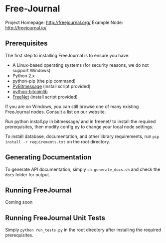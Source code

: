 # Free-Journal

Project Homepage: http://freejournal.org/
Example Node: http://freejournal.io/

## Prerequisites

The first step to installing FreeJournal is to ensure you have:
- A Linux-based operating systems (for security reasons, we do not support Windows)
- Python 2.x
- python-pip (the pip command)
- [PyBitmessage](https://github.com/Bitmessage/PyBitmessage/) (install script provided)
- [python-bitcoinlib](https://github.com/petertodd/python-bitcoinlib)
- [FreeNet](https://freenetproject.org) (install script provided)

If you are on Windows, you can still browse one of many existing FreeJournal nodes.
Consult a list on our website.

Run python install.py in bitmessage/ and in freenet/
to install the required prerequisites, then modify config.py to 
change your local node settings.

To install database, documentation, and other library requirements, run
``pip install -r requirements.txt`` on the root directory.

## Generating Documentation

To generate API documentation, simply `sh generate_docs.sh` and check the `docs` folder
for output.

## Running FreeJournal

Coming soon

## Running FreeJournal Unit Tests

Simply `python run_tests.py` in the root directory after installing the required
prerequisites.
